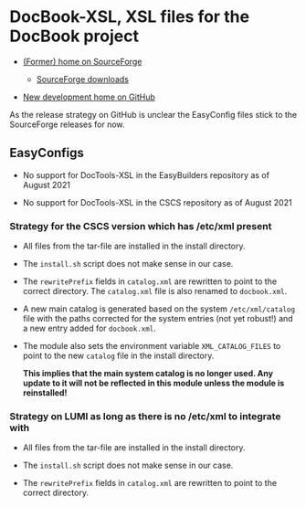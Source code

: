 # DocBook-XSL, XSL files for the DocBook project

  * [(Former) home on SourceForge](https://sourceforge.net/projects/docbook/)

      * [SourceForge downloads](https://sourceforge.net/projects/docbook/files/docbook-xsl/)

  * [New development home on GitHub](https://github.com/docbook/xslt10-stylesheets)

As the release strategy on GitHub is unclear the EasyConfig files stick to the SourceForge
releases for now.


## EasyConfigs

  * No support for DocTools-XSL in the EasyBuilders repository as of August 2021

  * No support for DocTools-XSL in the CSCS repository as of August 2021


### Strategy for the CSCS version which has /etc/xml present

  * All files from the tar-file are installed in the install directory.

  * The ``install.sh`` script does not make sense in our case.

  * The ``rewritePrefix`` fields in ``catalog.xml`` are rewritten to point
    to the correct directory. The ``catalog.xml`` file is also renamed to
    ``docbook.xml``.

  * A new main catalog is generated based on the system ``/etc/xml/catalog``
    file with the paths corrected for the system entries (not yet robust!)
    and a new entry added for ``docbook.xml``.

  * The module also sets the environment variable ``XML_CATALOG_FILES`` to
    point to the new ``catalog`` file in the install directory.

    **This implies that the main system catalog is no longer used. Any update
    to it will not be reflected in this module unless the module is reinstalled!**


### Strategy on LUMI as long as there is no /etc/xml to integrate with

  * All files from the tar-file are installed in the install directory.

  * The ``install.sh`` script does not make sense in our case.

  * The ``rewritePrefix`` fields in ``catalog.xml`` are rewritten to point
    to the correct directory.
